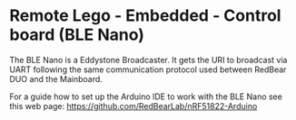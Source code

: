 # Remote Lego - Embedded - Control board (BLE Nano)

The BLE Nano is a Eddystone Broadcaster. It gets the URI to broadcast via UART following the same communication protocol used between RedBear DUO and the Mainboard.

For a guide how to set up the Arduino IDE to work with the BLE Nano see this web page: https://github.com/RedBearLab/nRF51822-Arduino